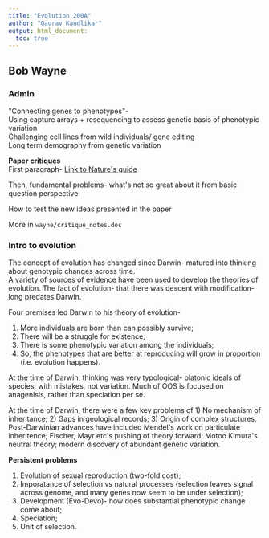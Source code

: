```yaml
---
title: "Evolution 200A"
author: "Gaurav Kandlikar"
output: html_document:
  toc: true
---
```


## Bob Wayne

### Admin
"Connecting genes to phenotypes"-  
Using capture arrays + resequencing to assess genetic basis of phenotypic variation  
Challenging cell lines from wild individuals/ gene editing  
Long term demography from genetic variation  

**Paper critiques**  
First paragraph- [Link to Nature's guide](http://faculty.washigton.edu/kate1/ESS_418/Class_Schedule_files/HandoutDay04.pdf)  

Then, fundamental problems- what's not so great about it from basic question perspective  

How to test the new ideas presented in the paper  

More in `wayne/critique_notes.doc`

### Intro to evolution  
The concept of evolution has changed since Darwin- matured into thinking about genotypic changes across time.  
A variety of sources of evidence have been used to develop the theories of evolution. The fact of evolution- that there was descent with modification- long predates Darwin. 

Four premises led Darwin to his theory of evolution- 
1. More individuals are born than can possibly survive;   
2. There will be a struggle for existence;     
3. There is some phenotypic variation among the individuals;  
4. So, the phenotypes that are better at reproducing will grow in proportion (i.e. evolution happens).  

At the time of Darwin, thinking was very typological- platonic ideals of species, with mistakes, not variation. Much of OOS is focused on anagenisis, rather than speciation per se.  

At the time of Darwin, there were a few key problems of 1) No mechanism of inheritance; 2) Gaps in geological records; 3) Origin of complex structures.  
Post-Darwinian advances have included Mendel's work on particulate inheritence; Fischer, Mayr etc's pushing of theory forward; Motoo Kimura's neutral theory; modern discovery of abundant genetic variation.  

**Persistent problems**  
1. Evolution of sexual reproduction (two-fold cost);  
2. Imporatance of selection vs natural processes (selection leaves signal across genome, and many genes now seem to be under selection);  
3. Development (Evo-Devo)- how does substantial phenotypic change come about;  
4. Speciation;  
5. Unit of selection.  

